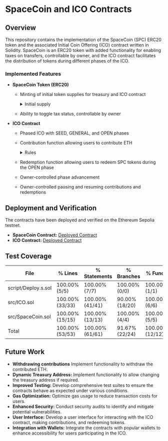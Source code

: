 # SpaceCoin and ICO Contracts

## Overview

This repository contains the implementation of the SpaceCoin (SPC) ERC20 token and the associated Initial Coin Offering (ICO) contract written in Solidity. SpaceCoin is an ERC20 token with added functionality for enabling taxes on transfers, controllable by owner, and the ICO contract facilitates the distribution of tokens during different phases of the ICO.

### Implemented Features

- **SpaceCoin Token (ERC20)**
  - Minting of initial token supplies for treasury and ICO contract
    <details>
    <summary> Initial supply </summary>
    ICO 150_000

    Treasury 350_000
    </details>
  - Ability to toggle tax status, controllable by owner

- **ICO Contract**
  - Phased ICO with SEED, GENERAL, and OPEN phases
  - Contribution function allowing users to contribute ETH
    <details>
     <summary>Rules</summary>
     Only users in allowList can contribute in SEED phase.

     There is a limit of 1500 contributed ETH for users in SEED phase, and 1000 ETH in GENERAL phase.
     
     There is a total contribution limit of 15000ETH in SEED phase, and total contribution limit of 30000ETH in GENERAL and OPEN phase.
    </details>
  - Redemption function allowing users to redeem SPC tokens during the OPEN phase
  - Owner-controlled phase advancement
  - Owner-controlled pausing and resuming contributions and redemptions

## Deployment and Verification

The contracts have been deployed and verified on the Ethereum Sepolia testnet.

- **SpaceCoin Contract:** [Deployed Contract](www.youtube.com)
- **ICO Contract:** [Deployed Contract](contract_address)

## Test Coverage

| File                | % Lines         | % Statements    | % Branches     | % Funcs         |
| ------------------- | --------------- | --------------- | -------------- | --------------- |
| script/Deploy.s.sol | 100.00% (5/5)   | 100.00% (7/7)   | 100.00% (0/0)  | 100.00% (1/1)   |
| src/ICO.sol         | 100.00% (33/33) | 100.00% (41/41) | 90.00% (18/20) | 100.00% (6/6)   |
| src/SpaceCoin.sol   | 100.00% (15/15) | 100.00% (13/13) | 100.00% (4/4)  | 100.00% (5/5)   |
| Total               | 100.00% (53/53) | 100.00% (61/61) | 91.67% (22/24) | 100.00% (12/12) |

## Future Work
- **Withdrawing contributions** Implement functionality to withdraw the contributed ETH.
- **Dynamic Treasury Address:** Implement functionality to allow changing the treasury address if required.
- **Improved Testing:** Develop comprehensive test suites to ensure the contracts behave as expected under various conditions.
- **Gas Optimization:** Optimize gas usage to reduce transaction costs for users.
- **Enhanced Security:** Conduct security audits to identify and mitigate potential vulnerabilities.
- **User Interface:** Develop a user interface for interacting with the ICO contract, making contributions, and redeeming tokens.
- **Integration with Wallets:** Integrate the contracts with popular wallets to enhance accessibility for users participating in the ICO.